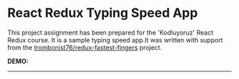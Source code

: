 # React Redux Typing Speed App

This project assignment has been prepared for the 'Kodluyoruz' React Redux course. It is a sample typing speed app.It was written with support from the [trombonist76/redux-fastest-fingers](https://github.com/trombonist76/redux-fastest-fingers/tree/main) project.

**DEMO:** 

---


